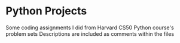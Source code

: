 # Python Projects
Some coding assignments I did from Harvard CS50 Python course's problem sets
Descriptions are included as comments within the files
